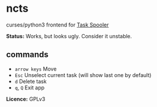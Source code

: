 ncts
====

curses/python3 frontend for [Task Spooler](http://vicerveza.homeunix.net/~viric/soft/ts/)

**Status:** Works, but looks ugly. Consider it unstable.

commands
--------

-  ``arrow keys`` Move
-  ``Esc`` Unselect current task (will show last one by default)
-  ``d`` Delete task
-  ``q``, ``Q`` Exit app

**Licence:** GPLv3
